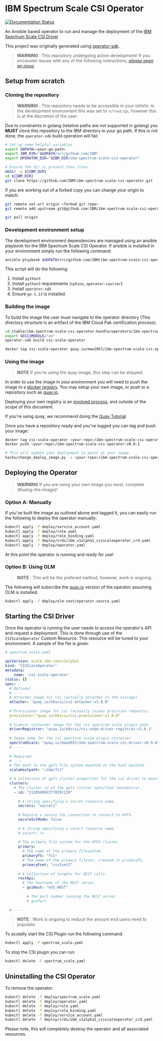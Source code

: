 # IBM Spectrum Scale CSI Operator

[![Documentation Status](https://readthedocs.org/projects/ibm-spectrum-scale-csi-operator/badge/?version=latest)](https://ibm-spectrum-scale-csi-operator.readthedocs.io/en/latest/?badge=latest)

An Ansible based operator to run and manage the deployment of the 
[IBM Spectrum Scale CSI Driver](https://github.com/IBM/ibm-spectrum-scale-csi-driver)

This project was originally generated using [operator-sdk](https://github.com/operator-framework/operator-sdk).

> **WARNING** : This repository undergoing active development! If you encounter issues with any of the following 
> instructions, [_please open an issue_](https://github.com/IBM/ibm-spectrum-scale-csi-operator/issues).

## Setup from scratch
### Cloning the repository

>**WARNING** : This repository needs to be accessible in your `GOPATH`. In the development environment this was set to >`/root/go`, however this is at the discretion of the user.

Due to constraints in golang (relative paths are not supported in golang) you **_MUST_** clone this repository to the IBM directory in your go path. If this is not done, the `operator-sdk` build operation will fail.

``` bash
# Set up some helpful variables
export GOPATH=<your-go-path>
export IBM_DIR="$GOPATH/src/github.com/IBM"
export OPERATOR_DIR="$IBM_DIR/ibm-spectrum-scale-csi-operator"

# Ensure the dir is present then clone.
mkdir -p ${IBM_DIR}
cd ${IBM_DIR}
git clone https://github.com/IBM/ibm-spectrum-scale-csi-operator.git
```

If you are working out of a forked copy you can change your origin to match:

``` bash
git remote set-url origin <forked git repo>
git remote add upstream git@github.com:IBM/ibm-spectrum-scale-csi-operator.git

git pull origin
```

### Development environment setup

The development environment dependencies are managed using an ansible playbook for the IBM Spectrum Scale CSI Operator. If ansible is installed in your environment simply run the following command:

``` bash
ansible-playbook $GOPATH/src/github.com/IBM/ibm-spectrum-scale-csi-operator/ansible/dev-env-playbook.yaml
```

This script will do the following:
1. Install `python3`
2. Install `python3` requirements (`sphinx`, `operator-courier`)
3. Install `operator-sdk`
4. Ensure `go-1.13` is installed.


### Building the image

To build the image the user must navigate to the operator directory (This directory structure is an artifact of the IBM Cloud Pak certification process). 

``` bash
cd stable/ibm-spectrum-scale-csi-operator-bundle/operators/ibm-spectrum-scale-csi-operator
export GO111MODULE="on"
operator-sdk build csi-scale-operator

docker tag csi-scale-operator quay.io/mew2057/ibm-spectrum-scale-csi-operator:v0.0.1
```

### Using the image
>**NOTE** If you're using the quay image, this step can be skipped.

In order to use the image in your environment you will need to push the image to a [docker registry](https://docs.docker.com/registry/). You may setup your own image, or push to a repository such  as [quay.io](quay.io).

Deploying your own registry is an [involved process](https://docs.docker.com/registry/deploying/), and outside of the scope of this document. 

If you're using quay, we recommend doing the [Quay Tutorial](https://quay.io/tutorial/).


Once you have a repository ready and you've logged you can tag and push your image:
``` bash
docker tag csi-scale-operator <your-repo>/ibm-spectrum-scale-csi-operator:v0.0.1
docker push <your-repo>/ibm-spectrum-scale-csi-operator:v0.0.1

# This will update your deployment to point at your image.
hacks/change_deploy_image.py -i <your-repo>/ibm-spectrum-scale-csi-operator:v0.0.1
```

## Deploying the Operator

>**WARNING** If you are using your own image you must, complete (#using-the-image)!

### Option A: Manually

If you've built the image as outlined above and tagged it, you can easily run the following to deploy the operator manually:

``` bash
kubectl apply -f deploy/service_account.yaml
kubectl apply -f deploy/role.yaml
kubectl apply -f deploy/role_binding.yaml
kubectl apply -f deploy/crds/ibm_v1alpha1_csiscaleoperator_crd.yaml
kubectl apply -f deploy/operator.yaml
```

At this point the operator is running and ready for use!

### Option B: Using OLM

> **NOTE** : This will be the prefered method, however, work is ongoing.

The following will subsrcibe the [quay.io](quay.io) version of the operator assuming OLM is installed.

``` bash
kubectl apply -f deploy/olm-test/operator-source.yaml
```

## Starting the CSI Driver

Once the operator is running the user needs to access the operator's API and request a deployment. This is done through
use of the `CSIScaleOperator` Custom Resource. This resource will be tuned to your environment. A sample of the file is given:

``` YAML
# spectrum_scale.yaml

apiVersion: scale.ibm.com/v1alpha1
kind: 'CSIScaleOperator'
metadata:
    name: 'csi-scale-operator'
status: {}
spec:
  # Optional
  # ----
  # Attacher image for csi (actually attaches to the storage).
  attacher: "quay.io/k8scsi/csi-attacher:v1.0.0"
  
  # Provisioner image for csi (actually issues provision requests).
  provisioner:"quay.io/k8scsi/csi-provisioner:v1.0.0"
  
  # Sidecar container image for the csi spectrum scale plugin pods.
  driverRegistrar: "quay.io/k8scsi/csi-node-driver-registrar:v1.0.1"
  
  # Image name for the csi spectrum scale plugin container.
  spectrumScale: "quay.io/mew2057/ibm-spectrum-scale-csi-driver:v0.9.0"
  # ----
  
  # Required
  # ----
  # The path to the gpfs file system mounted on the host machine.
  scaleHostpath: "/ibm/fs1"

  # A collection of gpfs cluster properties for the csi driver to mount.
  clusters:
    # The cluster id of the gpfs cluster specified (mandatory).
    - id: "2120508922778391120"
      
      # A string specifying a secret resource name.
      secrets: "secret1"
      
      # Require a secure SSL connection to connect to GPFS.
      secureSslMode: false
      
      # A string specifying a cacert resource name.
      # cacert: <>
      
      # The primary file system for the GPFS cluster
      primary:
        # The name of the primary filesystem.
        primaryFS: "fs1"
        # The name of the primary fileset, created in primaryFS.
        primaryFset: "csiFset2"
        
      # A collection of targets for REST calls.
      restApi:
        # The hostname of the REST server.
        - guiHost: "GUI_HOST"
        
          # The port number running the REST server.
          # guiPort
        
  # ----

```
> **NOTE** : Work is ongoing to reduce the amount end users need to populate.

To acutally start the CSI Plugin run the following command

``` bash
kubectl apply -f spectrum_scale.yaml
```

To stop the CSI plugin you can run:

``` bash
kubectl delete -f spectrum_scale.yaml
```

## Uninstalling the CSI Operator

To remove the operator:
``` bash
kubectl delete -f deploy/spectrum_scale.yaml
kubectl delete -f deploy/operator.yaml
kubectl delete -f deploy/role.yaml
kubectl delete -f deploy/role_binding.yaml
kubectl delete -f deploy/service_account.yaml
kubectl delete -f deploy/crds/ibm_v1alpha1_csiscaleoperator_crd.yaml
```

Please note, this will completely destroy the operator and all associated resources.


